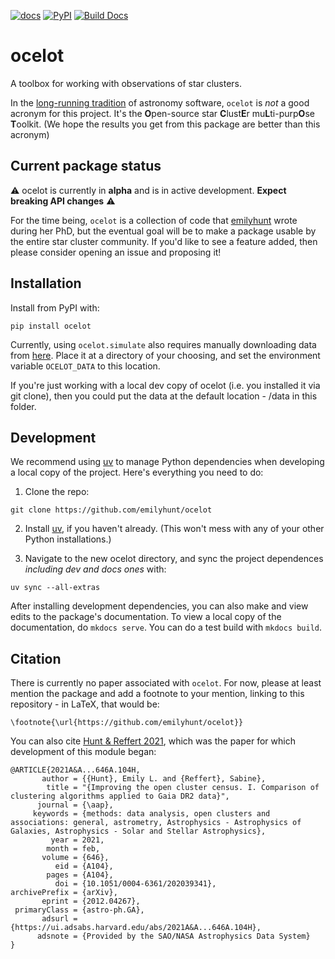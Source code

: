 [![docs](https://img.shields.io/badge/docs-latest-orange.svg)](https://ocelot-docs.org)
[![PyPI](https://img.shields.io/badge/PyPI-package-blue.svg)](https://pypi.org/project/ocelot/)
[![Build Docs](https://github.com/emilyhunt/ocelot/actions/workflows/build-docs.yml/badge.svg)](https://ocelot-docs.org)

# ocelot

A toolbox for working with observations of star clusters. 

In the [long-running tradition](https://arxiv.org/abs/1903.12180) of astronomy software, `ocelot` is _not_ a good acronym for this project. It's the **O**pen-source star **C**lust**E**r mu**L**ti-purp**O**se **T**oolkit. (We hope the results you get from this package are better than this acronym)

## Current package status

⚠️ ocelot is currently in **alpha** and is in active development. **Expect breaking API changes** ⚠️

For the time being, `ocelot` is a collection of code that [emilyhunt](https://github.com/emilyhunt) wrote during her PhD, but the eventual goal will be to make a package usable by the entire star cluster community. If you'd like to see a feature added, then please consider opening an issue and proposing it!

## Installation

Install from PyPI with:

```
pip install ocelot
```

Currently, using `ocelot.simulate` also requires manually downloading data from [here](https://drive.google.com/file/d/1wMXymFHo-K5jdIGoJi5oGuHeXSa3JVmu/view?usp=sharing). Place it at a directory of your choosing, and set the environment variable `OCELOT_DATA` to this location. 

If you're just working with a local dev copy of ocelot (i.e. you installed it via git clone), then you could put the data at the default location - /data in this folder.

## Development

We recommend using [uv](https://docs.astral.sh/uv/) to manage Python dependencies when developing a local copy of the project. Here's everything you need to do:

1. Clone the repo:

```
git clone https://github.com/emilyhunt/ocelot
```

2. Install [uv](https://docs.astral.sh/uv/getting-started/installation/), if you haven't already. (This won't mess with any of your other Python installations.)

3. Navigate to the new ocelot directory, and sync the project dependences _including dev and docs ones_ with:

```
uv sync --all-extras
```

After installing development dependencies, you can also make and view edits to the package's documentation. To view a local copy of the documentation, do `mkdocs serve`. You can do a test build with `mkdocs build`.


## Citation

There is currently no paper associated with `ocelot`. For now, please at least mention the package and add a footnote to your mention, linking to this repository - in LaTeX, that would be:

```
\footnote{\url{https://github.com/emilyhunt/ocelot}}
```


You can also cite [Hunt & Reffert 2021](https://ui.adsabs.harvard.edu/abs/2021A%26A...646A.104H/abstract), which was the paper for which development of this module began:

```
@ARTICLE{2021A&A...646A.104H,
       author = {{Hunt}, Emily L. and {Reffert}, Sabine},
        title = "{Improving the open cluster census. I. Comparison of clustering algorithms applied to Gaia DR2 data}",
      journal = {\aap},
     keywords = {methods: data analysis, open clusters and associations: general, astrometry, Astrophysics - Astrophysics of Galaxies, Astrophysics - Solar and Stellar Astrophysics},
         year = 2021,
        month = feb,
       volume = {646},
          eid = {A104},
        pages = {A104},
          doi = {10.1051/0004-6361/202039341},
archivePrefix = {arXiv},
       eprint = {2012.04267},
 primaryClass = {astro-ph.GA},
       adsurl = {https://ui.adsabs.harvard.edu/abs/2021A&A...646A.104H},
      adsnote = {Provided by the SAO/NASA Astrophysics Data System}
}
```
